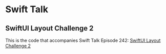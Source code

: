 # Swift Talk
## SwiftUI Layout Challenge 2

This is the code that accompanies Swift Talk Episode 242: [SwiftUI Layout Challenge 2](https://talk.objc.io/episodes/S01E242-swiftui-layout-challenge-2)
